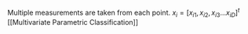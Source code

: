 Multiple measurements are taken from each point.
$x_i = [x_{i1}, x_{i2}, x_{i3} ... x_{iD}]^t$
[[Multivariate Parametric Classification]]


